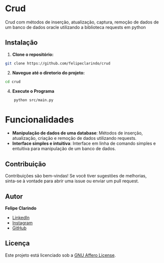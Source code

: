 # Crud

Crud com métodos de inserção, atualização, captura, remoção de dados de um banco de dados oracle utilizando a biblioteca requests em python

## Instalação

1. **Clone o repositório:**

```bash
git clone https://github.com/felipeclarindo/crud
```

2. **Navegue até o diretorio do projeto:**

```bash
cd crud
```

4. **Execute o Programa**
```bash
    python src/main.py
```

# Funcionalidades

- **Manipulação de dados de uma database**: Métodos de inserção, atualização, criação e remoção de dados utilizando requests.
- **Interface simples e intuitiva**: Interface em linha de comando simples e entuitiva para manipulação de um banco de dados.

## Contribuição

Contribuições são bem-vindas! Se você tiver sugestões de melhorias, sinta-se à vontade para abrir uma issue ou enviar um pull request.

## Autor

**Felipe Clarindo**

- [LinkedIn](https://www.linkedin.com/in/felipe-clarindo-934578289/)
- [Instagram](https://www.instagram.com/lipethegoat)
- [GitHub](https://github.com/felipeclarindo)

## Licença

Este projeto está licenciado sob a [GNU Affero License](https://www.gnu.org/licenses/agpl-3.0.html).
